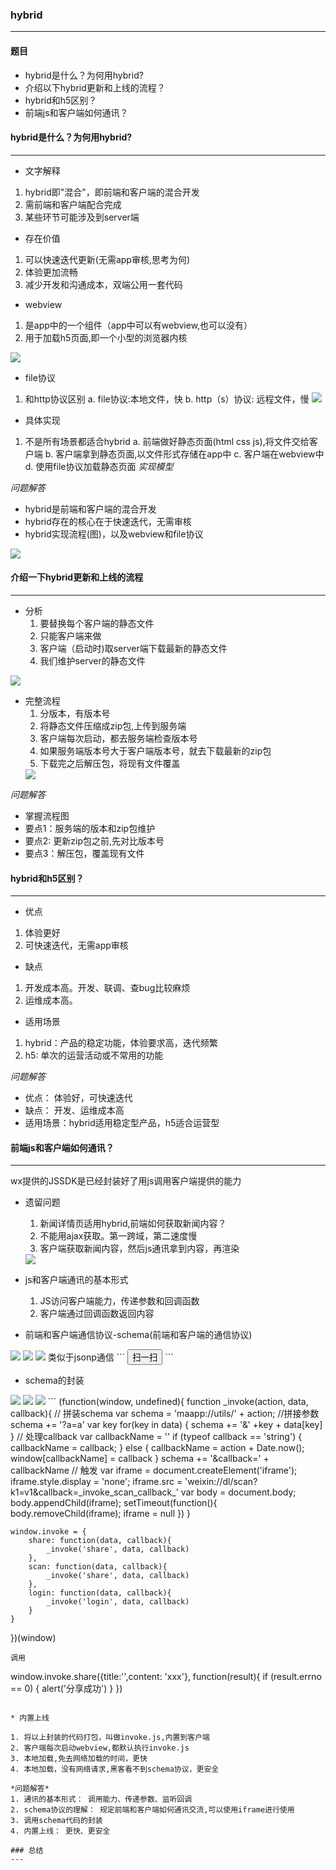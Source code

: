 ### hybrid
---
#### 题目
* hybrid是什么？为何用hybrid?
* 介绍以下hybrid更新和上线的流程？
* hybrid和h5区别？
* 前端js和客户端如何通讯？

#### hybrid是什么？为何用hybrid?
---
* 文字解释
1. hybrid即"混合"，即前端和客户端的混合开发
2. 需前端和客户端配合完成
3. 某些环节可能涉及到server端

* 存在价值
1. 可以快速迭代更新(无需app审核,思考为何)
2. 体验更加流畅
3. 减少开发和沟通成本，双端公用一套代码

* webview
1. 是app中的一个组件（app中可以有webview,也可以没有）
2. 用于加载h5页面,即一个小型的浏览器内核
<img src='./images/webview.png' />

* file协议
1. 和http协议区别
    a. file协议:本地文件，快
    b. http（s）协议: 远程文件，慢
    <img src='./images/hybrid-file.png'>

* 具体实现
1. 不是所有场景都适合hybrid
    a. 前端做好静态页面(html css js),将文件交给客户端
    b. 客户端拿到静态页面,以文件形式存储在app中
    c. 客户端在webview中
    d. 使用file协议加载静态页面
*实现模型*


*问题解答*
* hybrid是前端和客户端的混合开发
* hybrid存在的核心在于快速迭代，无需审核
* hybrid实现流程(图)，以及webview和file协议
<img src='./images/hybrid-model.png'/>

#### 介绍一下hybrid更新和上线的流程
---
* 分析
    1. 要替换每个客户端的静态文件
    2. 只能客户端来做
    3. 客户端（启动时)取server端下载最新的静态文件
    4. 我们维护server的静态文件
<img src='./images/hybrid-update.png'>


* 完整流程
    1. 分版本，有版本号
    2. 将静态文件压缩成zip包,上传到服务端
    3. 客户端每次启动，都去服务端检查版本号
    4. 如果服务端版本号大于客户端版本号，就去下载最新的zip包
    5. 下载完之后解压包，将现有文件覆盖
    <img src='./images/hybrid-update-complete.png'>

*问题解答*
* 掌握流程图
* 要点1：服务端的版本和zip包维护
* 要点2: 更新zip包之前,先对比版本号
* 要点3：解压包，覆盖现有文件

#### hybrid和h5区别？
---
* 优点
1. 体验更好
2. 可快速迭代，无需app审核
* 缺点
1. 开发成本高。开发、联调、查bug比较麻烦
2. 运维成本高。
* 适用场景
1. hybrid：产品的稳定功能，体验要求高，迭代频繁
2. h5: 单次的运营活动或不常用的功能

*问题解答*
* 优点： 体验好，可快速迭代
* 缺点： 开发、运维成本高
* 适用场景：hybrid适用稳定型产品，h5适合运营型

#### 前端js和客户端如何通讯？
---
wx提供的JSSDK是已经封装好了用js调用客户端提供的能力
* 遗留问题
    1. 新闻详情页适用hybrid,前端如何获取新闻内容？
    2. 不能用ajax获取。第一跨域，第二速度慢
    3. 客户端获取新闻内容，然后js通讯拿到内容，再渲染
    <img src='./images/hybrid_contact.png' />

* js和客户端通讯的基本形式
    1. JS访问客户端能力，传递参数和回调函数
    2. 客户端通过回调函数返回内容

* 前端和客户端通信协议-schema(前端和客户端的通信协议)
<img src='./images/schema.png'>

<img src='./images/schema-use.png'>
<img src='./images/schema-use2.png'>
类似于jsonp通信
```
<body>
    <button id="btn">扫一扫</button>
    <script>
        window['_invoke_scan_callback_'] = function(result) {
            alert(result)
        }
        function invokeScan(){
            var iframe = document.createElement('iframe');
            iframe.style.display = 'none';
            iframe.src = 'weixin://dl/scan?k1=v1&callback=_invoke_scan_callback_'
            var body = document.body;
            body.appendChild(iframe);
            setTimeout(function(){
                body.removeChild(iframe);
                iframe = null
            })
        }
        document.addEventListener('click', function(){
            invokeScan()
        })
    </script>
</body>
```

* schema的封装
<img src='./images/schema-use-feng.png'>
<img src='./images/schema-use-feng1.png'>
<img src='./images/schema-use-feng2.png'>
```
(function(window, undefined){
    function _invoke(action, data, callback){
        // 拼装schema
        var schema = 'maapp://utils/' + action;
        //拼接参数
        schema += '?a=a'
        var key
        for(key in data) {
            schema += '&' +key + data[key]
        }
        // 处理callback
        var callbackName = ''
        if (typeof callback == 'string') {
            callbackName = callback;
        } else {
            callbackName = action + Date.now();
            window[callbackName] = callback
        }
        schema += '&callback=' + callbackName
        // 触发
        var iframe = document.createElement('iframe');
        iframe.style.display = 'none';
        iframe.src = 'weixin://dl/scan?k1=v1&callback=_invoke_scan_callback_'
        var body = document.body;
        body.appendChild(iframe);
        setTimeout(function(){
            body.removeChild(iframe);
            iframe = null
        })
    }

    window.invoke = {
        share: function(data, callback){
            _invoke('share', data, callback)
        },
        scan: function(data, callback){
            _invoke('share', data, callback)
        },
        login: function(data, callback){
            _invoke('login', data, callback)
        }
    }
})(window)
```
调用

```
window.invoke.share({title:'',content: 'xxx'}, function(result){
                if (result.errno == 0) {
                    alert('分享成功')
                }
            })
```

* 内置上线

1. 将以上封装的代码打包，叫做invoke.js,内置到客户端
2. 客户端每次启动webview,都默认执行invoke.js
3. 本地加载,免去网络加载的时间，更快
4. 本地加载，没有网络请求,黑客看不到schema协议，更安全

*问题解答*
1. 通讯的基本形式： 调用能力、传递参数、监听回调
2. schema协议的理解： 规定前端和客户端如何通讯交流,可以使用iframe进行使用
3. 调用schema代码的封装
4. 内置上线： 更快、更安全

### 总结
---


